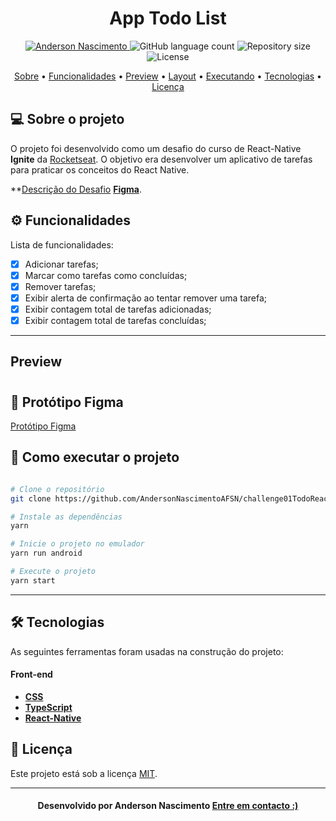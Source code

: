 <!--Banner e logo-->

<h1 align="center">
   App Todo List
</h1>

<!-- Badges -->
<p align="center">
   <a href="https://www.linkedin.com/in/andersonnascimentoafsn/">
      <img alt="Anderson Nascimento" src="https://img.shields.io/badge/-Anderson Nascimento-273FAD?style=flat&logo=Linkedin&logoColor=white" />
   </a>

  <img alt="GitHub language count" src="https://img.shields.io/github/languages/count/AndersonNascimentoAFSN/challenge01TodoReactNativeIgnite?color=273FAD">

  <img alt="Repository size" src="https://img.shields.io/github/repo-size/AndersonNascimentoAFSN/challenge01TodoReactNativeIgnite?color=273FAD">
  
  <img alt="License" src="https://img.shields.io/badge/license-MIT-273FAD">
</p>

<!-- Indice-->
<p align="center">
 <a href="#-sobre-o-projeto">Sobre</a> •
 <a href="#-Funcionalidades">Funcionalidades</a> • 
 <a href="#-Preview">Preview</a> • 
 <a href="#-Layout">Layout</a> •  
 <a href="#-como-executar-o-projeto">Executando</a> • 
 <a href="#-tecnologias">Tecnologias</a> • 
 <a href="#-licença">Licença</a>
</p>

<!--Sobre o projeto-->

## 💻 Sobre o projeto

O projeto foi desenvolvido como um desafio do curso de React-Native **Ignite** da [Rocketseat](https://app.rocketseat.com.br/ignite). O objetivo era desenvolver um aplicativo de tarefas para praticar os conceitos do React Native.

**[Descrição do Desafio](https://efficient-sloth-d85.notion.site/Desafio-01-Praticando-os-conceitos-do-React-Native-f8f164e29df74cd987e1f9aebf142ffb)
**[Figma](https://www.figma.com/file/pXaPUo4BTiC0vUuA96zex3/ToDo-List-(Copy)?node-id=0%3A1)**.

<!--Funcionalidades do projeto-->

## ⚙️ Funcionalidades

Lista de funcionalidades:

- [x] Adicionar tarefas;
- [x] Marcar como tarefas como concluídas;
- [x] Remover tarefas;
- [x] Exibir alerta de confirmação ao tentar remover uma tarefa;
- [x] Exibir contagem total de tarefas adicionadas;
- [x] Exibir contagem total de tarefas concluídas;

---

## Preview

<h1 align="center">
   
</h1>

<!--Layout session-->

## 🎨 Protótipo Figma

[Protótipo Figma](https://www.figma.com/file/pXaPUo4BTiC0vUuA96zex3/ToDo-List-(Copy)?node-id=0%3A1)

<!--Running session-->

## 🚀 Como executar o projeto

```bash

# Clone o repositório
git clone https://github.com/AndersonNascimentoAFSN/challenge01TodoReactNativeIgnite.git

# Instale as dependências
yarn

# Inicie o projeto no emulador
yarn run android

# Execute o projeto
yarn start

```

---

<!--Tecnologies session-->

## 🛠 Tecnologias

As seguintes ferramentas foram usadas na construção do projeto:

#### **Front-end**

- **[CSS](https://developer.mozilla.org/pt-BR/docs/Web/CSS)**
- **[TypeScript](https://www.typescriptlang.org/)**
- **[React-Native](https://reactnative.dev/)**

<!--License session-->

## 📝 Licença

Este projeto está sob a licença [MIT](./LICENSE).

---

<!--Bottom session-->
<h4 align=center>Desenvolvido por Anderson Nascimento <a href="https://www.linkedin.com/in/andersonnascimentoafsn/"> <strong>Entre em contacto</strong> :)</a></a></h4>

